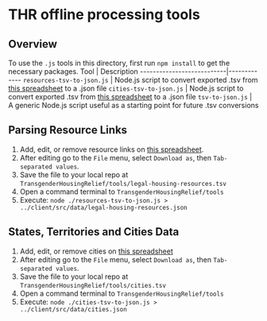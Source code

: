 # THR offline processing tools #

## Overview ##
To use the `.js` tools in this directory, first run `npm install` to get the necessary packages.
Tool                       | Description
---------------------------|-------------
`resources-tsv-to-json.js` | Node.js script to convert exported .tsv from [this spreadsheet](https://docs.google.com/spreadsheets/d/1kK3ja6eIpQzdDBicYjLZsd8ntNGK59GWxDt6L58jJW0/) to a .json file
`cities-tsv-to-json.js` | Node.js script to convert exported .tsv from [this spreadsheet](https://docs.google.com/spreadsheets/d/1uvMwH74fDQh1CSW6F2HHzCNu60AcZ2V-79gTJv7TBZw/)  to a .json file
`tsv-to-json.js` | A generic Node.js script useful as a starting point for future .tsv conversions

## Parsing Resource Links ##
1. Add, edit, or remove resource links on [this spreadsheet](https://docs.google.com/spreadsheets/d/1kK3ja6eIpQzdDBicYjLZsd8ntNGK59GWxDt6L58jJW0/). 
2. After editing go to the `File` menu, select `Download as`, then `Tab-separated values`.
3. Save the file to your local repo at `TransgenderHousingRelief/tools/legal-housing-resources.tsv`
4. Open a command terminal to `TransgenderHousingRelief/tools`
5. Execute: `node ./resources-tsv-to-json.js > ../client/src/data/legal-housing-resources.json`

## States, Territories and Cities Data ##
1. Add, edit, or remove cities on [this spreadsheet](https://docs.google.com/spreadsheets/d/1uvMwH74fDQh1CSW6F2HHzCNu60AcZ2V-79gTJv7TBZw/)
2. After editing go to the `File` menu, select `Download as`, then `Tab-separated values`.
3. Save the file to your local repo at `TransgenderHousingRelief/tools/cities.tsv`
4. Open a command terminal to `TransgenderHousingRelief/tools`
5. Execute: `node ./cities-tsv-to-json.js > ../client/src/data/cities.json`

